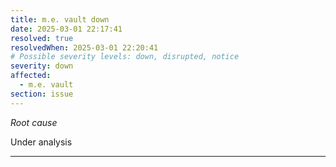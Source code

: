 ```yaml
---
title: m.e. vault down
date: 2025-03-01 22:17:41
resolved: true
resolvedWhen: 2025-03-01 22:20:41
# Possible severity levels: down, disrupted, notice
severity: down
affected:
  - m.e. vault
section: issue
---
```


*Root cause*

Under analysis

---


